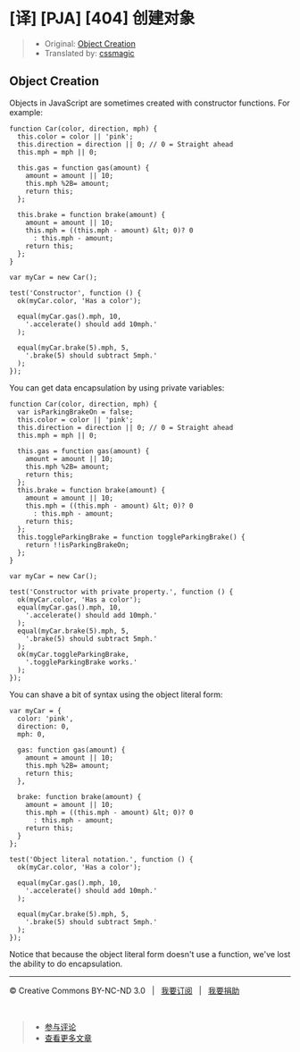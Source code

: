 # [译] [PJA] [404] 创建对象

> * Original: [Object Creation](http://chimera.labs.oreilly.com/books/1234000000262/ch04.html#object_creation_id1)
> * Translated by: [cssmagic](https://github.com/cssmagic)

## Object Creation

Objects in JavaScript are sometimes created with constructor functions. For example:

    function Car(color, direction, mph) {
      this.color = color || 'pink';
      this.direction = direction || 0; // 0 = Straight ahead
      this.mph = mph || 0;

      this.gas = function gas(amount) {
        amount = amount || 10;
        this.mph %2B= amount;
        return this;
      };

      this.brake = function brake(amount) {
        amount = amount || 10;
        this.mph = ((this.mph - amount) &lt; 0)? 0
          : this.mph - amount;
        return this;
      };
    }

    var myCar = new Car();

    test('Constructor', function () {
      ok(myCar.color, 'Has a color');

      equal(myCar.gas().mph, 10,
        '.accelerate() should add 10mph.'
      );

      equal(myCar.brake(5).mph, 5,
        '.brake(5) should subtract 5mph.'
      );
    });

You can get data encapsulation by using private variables:

    function Car(color, direction, mph) {
      var isParkingBrakeOn = false;
      this.color = color || 'pink';
      this.direction = direction || 0; // 0 = Straight ahead
      this.mph = mph || 0;

      this.gas = function gas(amount) {
        amount = amount || 10;
        this.mph %2B= amount;
        return this;
      };
      this.brake = function brake(amount) {
        amount = amount || 10;
        this.mph = ((this.mph - amount) &lt; 0)? 0
          : this.mph - amount;
        return this;
      };
      this.toggleParkingBrake = function toggleParkingBrake() {
        return !!isParkingBrakeOn;
      };
    }

    var myCar = new Car();

    test('Constructor with private property.', function () {
      ok(myCar.color, 'Has a color');
      equal(myCar.gas().mph, 10,
        '.accelerate() should add 10mph.'
      );
      equal(myCar.brake(5).mph, 5,
        '.brake(5) should subtract 5mph.'
      );
      ok(myCar.toggleParkingBrake,
        '.toggleParkingBrake works.'
      );
    });

You can shave a bit of syntax using the object literal form:

    var myCar = {
      color: 'pink',
      direction: 0,
      mph: 0,

      gas: function gas(amount) {
        amount = amount || 10;
        this.mph %2B= amount;
        return this;
      },

      brake: function brake(amount) {
        amount = amount || 10;
        this.mph = ((this.mph - amount) &lt; 0)? 0
          : this.mph - amount;
        return this;
      }
    };

    test('Object literal notation.', function () {
      ok(myCar.color, 'Has a color');

      equal(myCar.gas().mph, 10,
        '.accelerate() should add 10mph.'
      );

      equal(myCar.brake(5).mph, 5,
        '.brake(5) should subtract 5mph.'
      );
    });

Notice that because the object literal form doesn't use a function, we've lost the ability to do encapsulation.

***

&copy; Creative Commons BY-NC-ND 3.0 &nbsp; | &nbsp; [我要订阅](http://www.cssmagic.net/blog/subscribe) &nbsp; | &nbsp; [我要捐助](http://www.cssmagic.net/blog/donate)

&nbsp;
> * [参与评论](https://github.com/cssmagic/blog/issues/XXXXXXXXXX)
> * [查看更多文章](https://github.com/cssmagic/blog/issues?state=open)
